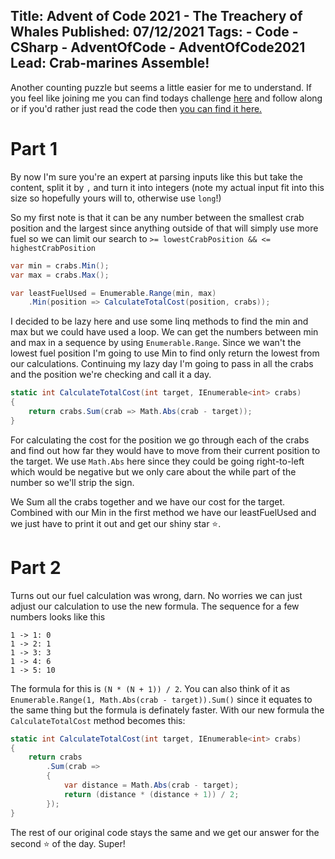 Title: Advent of Code 2021 - The Treachery of Whales
Published: 07/12/2021
Tags:
    - Code
    - CSharp
    - AdventOfCode
    - AdventOfCode2021
Lead: Crab-marines Assemble!
---

Another counting puzzle but seems a little easier for me to understand.
If you feel like joining me you can find todays challenge [here](https://adventofcode.com/2021/day/7) and follow along or if you'd rather just read the code then [you can find it here.](https://github.com/Romanx/AdventOfCode/blob/main/src/years/2021/day-seven/Challenge.cs)

# Part 1
By now I'm sure you're an expert at parsing inputs like this but take the content, split it by `,` and turn it into integers (note my actual input fit into this size so hopefully yours will to, otherwise use `long`!)

So my first note is that it can be any number between the smallest crab position and the largest since anything outside of that will simply use more fuel so we can limit our search to `>= lowestCrabPosition && <= highestCrabPosition`

```csharp
var min = crabs.Min();
var max = crabs.Max();

var leastFuelUsed = Enumerable.Range(min, max)
    .Min(position => CalculateTotalCost(position, crabs));
```

I decided to be lazy here and use some linq methods to find the min and max but we could have used a loop.
We can get the numbers between min and max in a sequence by using `Enumerable.Range`.
Since we wan't the lowest fuel position I'm going to use Min to find only return the lowest from our calculations.
Continuing my lazy day I'm going to pass in all the crabs and the position we're checking and call it a day.

```csharp
static int CalculateTotalCost(int target, IEnumerable<int> crabs)
{
    return crabs.Sum(crab => Math.Abs(crab - target));
}
```

For calculating the cost for the position we go through each of the crabs and find out how far they would have to move from their current position to the target.
We use `Math.Abs` here since they could be going right-to-left which would be negative but we only care about the while part of the number so we'll strip the sign.

We Sum all the crabs together and we have our cost for the target.
Combined with our Min in the first method we have our leastFuelUsed and we just have to print it out and get our shiny star ⭐.

# Part 2
Turns out our fuel calculation was wrong, darn.
No worries we can just adjust our calculation to use the new formula.
The sequence for a few numbers looks like this
```
1 -> 1: 0
1 -> 2: 1
1 -> 3: 3
1 -> 4: 6
1 -> 5: 10
```
The formula for this is `(N * (N + 1)) / 2`. You can also think of it as `Enumerable.Range(1, Math.Abs(crab - target)).Sum()` since it equates to the same thing but the formula is definately faster.
With our new formula the `CalculateTotalCost` method becomes this:
```csharp
static int CalculateTotalCost(int target, IEnumerable<int> crabs)
{
    return crabs
        .Sum(crab =>
        {
            var distance = Math.Abs(crab - target);
            return (distance * (distance + 1)) / 2;
        });
}
```

The rest of our original code stays the same and we get our answer for the second ⭐ of the day. Super!